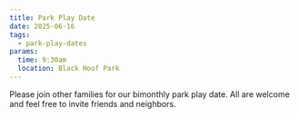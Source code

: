 ```yaml
---
title: Park Play Date
date: 2025-06-16
tags:
  - park-play-dates
params:
  time: 9:30am
  location: Black Hoof Park
---
```


Please join other families for our bimonthly park play date. All are welcome and feel free to invite friends and neighbors.

